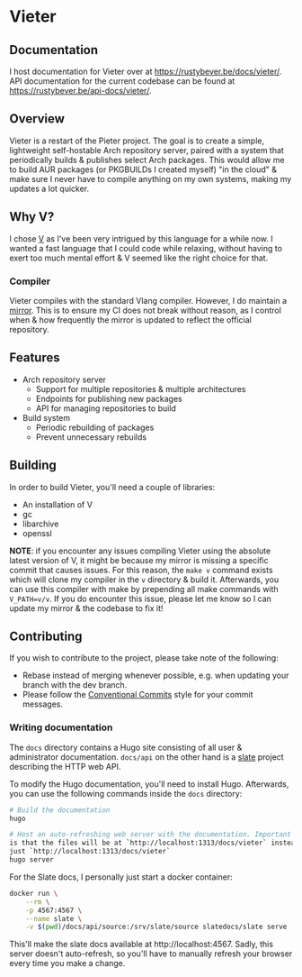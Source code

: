 # Vieter

## Documentation

I host documentation for Vieter over at https://rustybever.be/docs/vieter/. API
documentation for the current codebase can be found at
https://rustybever.be/api-docs/vieter/.

## Overview

Vieter is a restart of the Pieter project. The goal is to create a simple,
lightweight self-hostable Arch repository server, paired with a system that
periodically builds & publishes select Arch packages. This would allow me to
build AUR packages (or PKGBUILDs I created myself) "in the cloud" & make sure I
never have to compile anything on my own systems, making my updates a lot
quicker.

## Why V?

I chose [V](https://vlang.io/) as I've been very intrigued by this language for
a while now. I wanted a fast language that I could code while relaxing, without
having to exert too much mental effort & V seemed like the right choice for
that.

### Compiler

Vieter compiles with the standard Vlang compiler. However, I do maintain a
[mirror](https://git.rustybever.be/Chewing_Bever/v). This is to ensure my CI
does not break without reason, as I control when & how frequently the mirror is
updated to reflect the official repository.

## Features

* Arch repository server
    * Support for multiple repositories & multiple architectures
    * Endpoints for publishing new packages
    * API for managing repositories to build
* Build system
    * Periodic rebuilding of packages
    * Prevent unnecessary rebuilds

## Building

In order to build Vieter, you'll need a couple of libraries:

* An installation of V
* gc
* libarchive
* openssl

**NOTE**: if you encounter any issues compiling Vieter using the absolute
latest version of V, it might be because my mirror is missing a specific commit
that causes issues. For this reason, the `make v` command exists which will
clone my compiler in the `v` directory & build it. Afterwards, you can use this
compiler with make by prepending all make commands with `V_PATH=v/v`. If you do
encounter this issue, please let me know so I can update my mirror & the
codebase to fix it!

## Contributing

If you wish to contribute to the project, please take note of the following:

* Rebase instead of merging whenever possible, e.g. when updating your branch
  with the dev branch.
* Please follow the
  [Conventional Commits](https://www.conventionalcommits.org/) style for your
  commit messages.

### Writing documentation

The `docs` directory contains a Hugo site consisting of all user &
administrator documentation. `docs/api` on the other hand is a
[slate](https://github.com/slatedocs/slate) project describing the HTTP web
API.

To modify the Hugo documentation, you'll need to install Hugo. Afterwards, you
can use the following commands inside the `docs` directory:

```sh
# Build the documentation
hugo

# Host an auto-refreshing web server with the documentation. Important to note
is that the files will be at `http://localhost:1313/docs/vieter` instead of
just `http://localhost:1313/docs/vieter`
hugo server
```

For the Slate docs, I personally just start a docker container:

```sh
docker run \
    --rm \
    -p 4567:4567 \
    --name slate \
    -v $(pwd)/docs/api/source:/srv/slate/source slatedocs/slate serve
```

This'll make the slate docs available at http://localhost:4567. Sadly, this
server doesn't auto-refresh, so you'll have to manually refresh your browser
every time you make a change.
